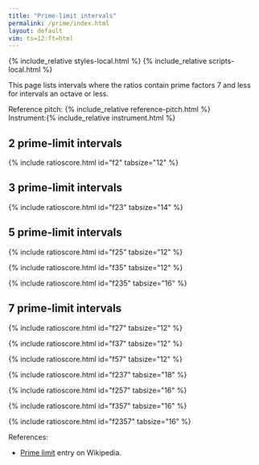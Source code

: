 ```yaml
---
title: "Prime-limit intervals"
permalink: /prime/index.html
layout: default
vim: ts=12:ft=html
---
```


{% include_relative styles-local.html %}
{% include_relative scripts-local.html %}

This page lists intervals where the ratios contain prime factors 7 and
less for intervals an octave or less.


<nobr><label for="reference">Reference&nbsp;pitch:&nbsp;</label>{% include_relative reference-pitch.html %}</nobr>
<nobr><label for="instrument">Instrument:</label>{% include_relative instrument.html %}</nobr>

<h2 data-sidebar="2-limit"> 2 prime-limit intervals </h2>

{% include ratioscore.html id="f2" tabsize="12" %}
<script type="application/x-ratioscore" id="f2">
!! prime factors of 2 only
**dtime	**ratio	**ratio	**cents
*MM60	*Iclars	*Iclars	*
*	*ref:C4	*ref:C4	*
1	1	1	0
1	1	2	1200.00
*-	*-	*-	*-
</script>

<h2 data-sidebar="3-limit"> 3 prime-limit intervals </h2>

{% include ratioscore.html id="f23" tabsize="14" %}
<script type="application/x-ratioscore" id="f23">
!! prime factors of 2 and 3 only
**dtime	**ratio	**ratio	**cents	**name
*MM60	*Iclars	*Iclars	*	*
*	*ref:C4	*ref:C4	*	*
1	1	2^8  : 3^5	90.22	m2
1	1	3^2  : 2^3	203.91	M2
1	1	2^5  : 3^3	294.14	m3
1	1	3^4  : 2^6	407.82	M3
1	1	2^2  : 3	498.05	P5
1	1	2^10 : 3^6	588.27	d5
1	1	3^6  : 2^9	611.73	A4
1	1	3    : 2	701.96	P5
1	1	2^7  : 3^4	792.18	m6
1	1	3^3  : 2^4	905.87	M6
1	1	2^4  : 3^2	996.09	m7
1	1	3^5  : 2^7	1109.78	M7
*-	*-	*-	*-	*-
</script>

<h2 data-sidebar="5-limit"> 5 prime-limit intervals </h2>

{% include ratioscore.html id="f25" tabsize="12" %}
<script type="application/x-ratioscore" id="f25">
!! prime factors of 2 and 5 only
**dtime	**ratio	**ratio	**cents
*MM60	*Iclars	*Iclars	*
*	*ref:C4	*ref:C4	*
1	1	5   : 2^2	386.31
1	1	2^5 : 5^2	427.37
1	1	5^2 : 2^4	772.63
1	1	2^3 : 5	813.69
*-	*-	*-	*-
</script>


{% include ratioscore.html id="f35" tabsize="12" %}
<script type="application/x-ratioscore" id="f35">
!! prime factors of 3 and 5 only
**dtime	**ratio	**ratio	**cents
*MM60	*Iclars	*Iclars	*
*	*ref:C4	*ref:C4	*
1	1	3^3 : 5^2	133.24
1	1	5   : 3	884.36
1	1	3^2 : 5	1017.60
*-	*-	*-	*-
</script>

{% include ratioscore.html id="f235" tabsize="16" %}
<script type="application/x-ratioscore" id="f235">
!! prime factors of 2, 3 and 5 only
**dtime	**ratio	**ratio	**cents
*MM60	*Iclars	*Iclars	*
*	*ref:C4	*ref:C4	*
1	1	3^4     : 2^4*5	21.51
1	1	5^2     : 2^3*3	70.67
1	1	2^4     : 3*5	111.73
1	1	2*5     : 3*3	182.40
1	1	3*5^2   : 2^6	274.58
1	1	2*3     : 5	315.64
1	1	2^2*5^2 : 3^4	364.81
1	1	3^3     : 2^2*5	519.55
1	1	5^2     : 2*3^2	568.72
1	1	3^2*5   : 2^5	590.22
1	1	2^6     : 3^2*5	609.78
1	1	2^2*3^2 : 5^2	631.28
1	1	2^3*5   : 3^3	680.45
1	1	3^4     : 2*5^2	835.19
1	1	2^7     : 3*5^2	925.42
1	1	2*5^2   : 3^3	1066.76
1	1	3*5     : 2^3	1088.27
1	1	2^4*3   : 5^2	1129.33
1	1	2^5*5   : 3^4	1178.49
*-	*-	*-	*-
</script>


<h2 data-sidebar="7-limit"> 7 prime-limit intervals </h2>

{% include ratioscore.html id="f27" tabsize="12" %}
<script type="application/x-ratioscore" id="f27">
!! prime factors of 2 and 7 only
**dtime	**ratio	**ratio	**cents
*MM60	*Iclars	*Iclars	*
*	*ref:C4	*ref:C4	*
1	1	2^3 : 7	231.17
1	1	2^6 : 7^2	462.35
1	1	7^2 : 2^5	737.65
1	1	7   : 2^2	968.83
*-	*-	*-	*-
</script>


{% include ratioscore.html id="f37" tabsize="12" %}
<script type="application/x-ratioscore" id="f37">
!! prime factors of 3 and 7 only
**dtime	**ratio	**ratio	**cents
*MM60	*Iclars	*Iclars	*
*	*ref:C4	*ref:C4	*
1	1	3^2 : 7	435.08
1	1	3^4 : 7^2	870.17
1	1	7^2 : 3^3	1031.79
*-	*-	*-	*-
</script>


{% include ratioscore.html id="f57" tabsize="12" %}
<script type="application/x-ratioscore" id="f57">
!! prime factors of 5 and 7 only
**dtime	**ratio	**ratio	**cents
*MM60	*Iclars	*Iclars	*
*	*ref:C4	*ref:C4	*
1	1	7   : 5	582.51
1	1	7^2 : 5^2	1165.02
*-	*-	*-	*-
</script>


{% include ratioscore.html id="f237" tabsize="18" %}
<script type="application/x-ratioscore" id="f237">
!! prime factors of 2, 3 and 7 only
**dtime	**ratio	**ratio	**cents
*MM60	*Iclars	*Iclars	*
*	*ref:C4	*ref:C4	*
1	1	2^6     : 3^2*7	27.26
1	1	7^2     : 2^4*3	35.70
1	1	2^2*7   : 3^3	62.96
1	1	2*3^3   : 7^2	168.21
1	1	7       : 2*3	266.87
1	1	2*7^2   : 3^4	329.83
1	1	3*7     : 2^4	470.78
1	1	7^2     : 2^2*3^2	533.74
1	1	2^4*7   : 3^4	561.01
1	1	3^4     : 2^3*7	638.99
1	1	2^3*3^2 : 7^2	666.26
1	1	2^5     : 3*7	729.22
1	1	2*7     : 3^2	764.92
1	1	2^2*3   : 7	933.13
1	1	3^3     : 2*7	1137.04
1	1	2^5*3   : 7^2	1164.30
1	1	3^2*7   : 2^5	1172.74
*-	*-	*-	*-
</script>


{% include ratioscore.html id="f257" tabsize="16" %}
<script type="application/x-ratioscore" id="f257">
!! prime factors of 2, 5, and 7 only
**dtime	**ratio	**ratio	**cents
*MM60	*Iclars	*Iclars	*
*	*ref:C4	*ref:C4	*
1	1	2*5^2 : 7^2	34.98
1	1	5*7   : 2^5	155.14
1	1	2^2*7 : 5^2	196.20
1	1	7^2   : 2^3*5	351.34
1	1	2*5   : 7	617.49
1	1	2^4*5 : 7^2	848.66
1	1	5^2   : 2*7	1003.80
1	1	2^6   : 5*7	1044.86
*-	*-	*-	*-
</script>


{% include ratioscore.html id="f357" tabsize="16" %}
<script type="application/x-ratioscore" id="f357">
!! prime factors of 3, 5, and 7 only
**dtime	**ratio	**ratio	**cents
*MM60	*Iclars	*Iclars	*
*	*ref:C4	*ref:C4	*
1	1	7^2   : 3^2*5	147.43
1	1	5^2   : 3*7	301.85
1	1	5*7   : 3^3	449.28
1	1	3*5^2 : 7^2	736.93
*-	*-	*-	*-
</script>


{% include ratioscore.html id="f2357" tabsize="16" %}
<script type="application/x-ratioscore" id="f2357">
!! prime factors of 2, 3, 5 and 7 only
**dtime	**ratio	**ratio	**cents
*MM60	*Iclars	*Iclars	*
*	*ref:C4	*ref:C4	*
1	1	2^2*3^2 : 5*7	48.77
1	1	3*7     : 2^2*5	84.47
1	1	3*5     : 2*7	119.44
1	1	3^4     : 2*5*7	252.68
1	1	2^2*3*5 : 7^2	350.62
1	1	2^3*7   : 3^2*5	378.60
1	1	3^2*7   : 2*5^2	400.11
1	1	2^4*5   : 3^2*7	413.58
1	1	2*7^2   : 3*5^2	463.07
1	1	3*5^2   : 2^3*7	505.76
1	1	2^4*3   : 5*7	546.82
1	1	5*7     : 2^3*3	653.19
1	1	2^4*7   : 3*5^2	694.24
1	1	2*3^3   : 5*7	750.73
1	1	3^2*7   : 2^3*5	786.42
1	1	2^2*5^2 : 3^2*7	799.89
1	1	3^2*5   : 2^2*7	821.40
1	1	7^2     : 2*3*5	849.38
1	1	2*3*7   : 5^2	898.15
1	1	2^2*5*7 : 3^4	947.32
1	1	2*3^2*5 : 7^2	1052.57
1	1	2^2*7   : 3*5	1080.56
1	1	2^3*5   : 3*7	1115.53
1	1	5*7     : 2*3^2	1151.23
*-	*-	*-	*-
</script>


References:

<ul>
<li> <a name="_blank" href="https://en.wikipedia.org/wiki/Limit_(music)#Prime_limit">Prime limit</a> entry on Wikipedia.</li>
</ul>


